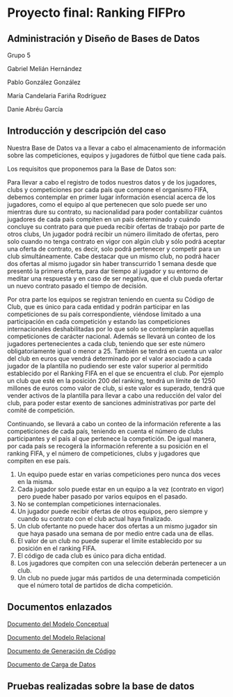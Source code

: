 # Proyecto final: Ranking FIFPro

## Administración y Diseño de Bases de Datos

Grupo 5

Gabriel Melián Hernández

Pablo González González

María Candelaria Fariña Rodríguez

Danie Abréu García


## Introducción y descripción del caso

Nuestra Base de Datos va a llevar a cabo el almacenamiento de información
sobre las competiciones, equipos y jugadores de fútbol que tiene cada país.

Los requisitos que proponemos para la Base de Datos son:

Para llevar a cabo el registro de todos nuestros datos y de los jugadores, clubs y
competiciones por cada país que compone el organismo FIFA, debemos contemplar en primer lugar información esencial acerca de los jugadores, como el equipo al que pertenecen que solo puede ser uno mientras dure su contrato, su nacionalidad para poder contabilizar cuántos jugadores de cada país compiten en un país determinado y cuándo concluye su contrato para que pueda recibir ofertas de trabajo por parte de otros clubs, Un jugador podrá recibir un número ilimitado de ofertas, pero solo cuando no tenga contrato en vigor con algún club y sólo podrá aceptar una oferta de contrato, es decir, solo podrá pertenecer y competir para un club simultáneamente. Cabe destacar que un mismo club, no podrá hacer dos ofertas al mismo jugador sin haber transcurrido 1 semana desde que presentó la primera oferta, para dar tiempo al jugador y su entorno de meditar una respuesta y en caso de ser negativa, que el club pueda ofertar un nuevo contrato pasado el tiempo de decisión.

Por otra parte los equipos se registran teniendo en cuenta su Código de Club, que es único
para cada entidad y podrán participar en las competiciones de su país correspondiente, viéndose limitado a una participación en cada competición y estando las competiciones internacionales deshabilitadas por lo que solo se contemplarán aquellas competiciones de carácter nacional. Además se llevará un conteo de los jugadores pertenecientes a cada club, teniendo que ser este número obligatoriamente igual o menor a 25. También se tendrá en cuenta un valor del club en euros que vendrá determinado por el valor asociado a cada jugador de la plantilla no pudiendo ser este valor superior al permitido establecido por el Ranking FIFA en el que se encuentra el club. Por ejemplo un club que esté en la posición 200 del ranking, tendrá un límite de 1250 millones de euros como valor
de club, si este valor es superado, tendrá que vender activos de la plantilla para llevar a cabo una reducción del valor del club, para poder estar exento de sanciones administrativas por parte del comité de competición.

Continuando, se llevará a cabo un conteo de la información referente a las competiciones de cada país, teniendo en cuenta el número de clubs participantes y el país al que pertenece la competición. De igual manera, por cada país se recogerá la información referente a su posición en el ranking FIFA, y el número de competiciones, clubs y jugadores que compiten en ese país.

1. Un equipo puede estar en varias competiciones pero nunca dos veces en la misma.
2. Cada jugador solo puede estar en un equipo a la vez (contrato en vigor) pero puede haber
   pasado por varios equipos en el pasado.
3. No se contemplan competiciones internacionales.
4. Un jugador puede recibir ofertas de otros equipos, pero siempre y cuando su contrato con el
   club actual haya finalizado.
5. Un club ofertante no puede hacer dos ofertas a un mismo jugador sin que haya pasado una
   semana de por medio entre cada una de ellas.
6. El valor de un club no puede superar el límite establecido por su posición en el ranking FIFA.
7. El código de cada club es único para dicha entidad.
8. Los jugadores que compiten con una selección deberán pertenecer a un club.
9. Un club no puede jugar más partidos de una determinada competición que el número total de partidos de dicha competición.


## Documentos enlazados

[Documento del Modelo Conceptual](https://github.com/PabloGonzalezGonzalez/adbd2021/blob/main/ProyectoFinal/Documentos/Modelo%20Conceptual-Grupo%205.pdf)

[Documento del Modelo Relacional](https://github.com/PabloGonzalezGonzalez/adbd2021/blob/main/ProyectoFinal/Documentos/Modelo%20Relacional-Grupo5.pdf)

[Documento de Generación de Código]()

[Documento de Carga de Datos]()


## Pruebas realizadas sobre la base de datos
